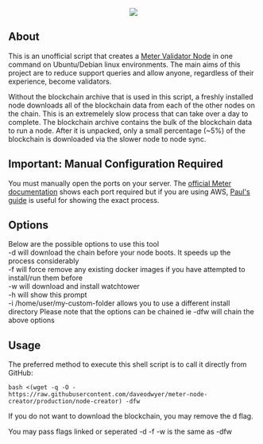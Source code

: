 <p align="center"><img src="https://uploads-ssl.webflow.com/604d7b0daca4e5a5b86d64ef/60553b8f72e4ff447f121f59_logo.png" /></p>

## About 

This is an unofficial script that creates a [Meter Validator Node](https://docs.meter.io/full-node-and-validation/setup-full-node) in one command on Ubuntu/Debian linux environments.
The main aims of this project are to reduce support queries and allow anyone, regardless of their experience, become validators.

Without the blockchain archive that is used in this script, a freshly installed node downloads all of the blockchain data from each of the other nodes on the chain. This is an extremelely slow process that can take over a day to complete. The blockchain archive contains the bulk of the blockchain data to run a node. After it is unpacked, only a small percentage (~5%) of the blockchain is downloaded via the slower node to node sync.

## Important: Manual Configuration Required
You must manually open the ports on your server. The 
[official Meter documentation](https://docs.meter.io/full-node-and-validation/configure-the-full-node-to-validator-node) shows
each port required but if you are using AWS, [Paul's guide](https://paolo-g.medium.com/step-by-step-guide-to-creating-a-node-in-meter-mainnet-4cdde1085fbb) is useful for showing the exact process. 

## Options

Below are the possible options to use this tool<br>
-d will download the chain before your node boots. It speeds up the process considerably<br>
-f will force remove any existing docker images if you have attempted to install/run them before<br>
-w will download and install watchtower<br>
-h will show this prompt<br>
-i /home/user/my-custom-folder allows you to use a different install directory
Please note that the options can be chained ie -dfw will chain the above options<br>

## Usage

The preferred method to execute this shell script is to call it directly from GitHub:
```shell
bash <(wget -q -O - https://raw.githubusercontent.com/daveodwyer/meter-node-creator/production/node-creator) -dfw
```

If you do not want to download the blockchain, you may remove the d flag.

You may pass flags linked or seperated
-d -f -w is the same as -dfw

